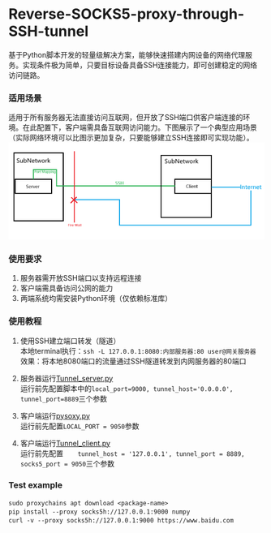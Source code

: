 # Reverse-SOCKS5-proxy-through-SSH-tunnel
基于Python脚本开发的轻量级解决方案，能够快速搭建内网设备的网络代理服务。实现条件极为简单，只要目标设备具备SSH连接能力，即可创建稳定的网络访问链路。
  
### 适用场景
适用于所有服务器无法直接访问互联网，但开放了SSH端口供客户端连接的环境。在此配置下，客户端需具备互联网访问能力。下图展示了一个典型应用场景（实际网络环境可以比图示更加复杂，只要能够建立SSH连接即可实现功能）。
![示意图](./illustration.png)
  
### 使用要求
1. 服务器需开放SSH端口以支持远程连接
2. 客户端需具备访问公网的能力
3. 两端系统均需安装Python环境（仅依赖标准库）
  
### 使用教程
1. 使用SSH建立端口转发（隧道）  
本地terminal执行：`ssh -L 127.0.0.1:8080:内部服务器:80 user@网关服务器`  
效果：将本地8080端口的流量通过SSH隧道转发到内网服务器的80端口  
  
2. 服务器运行[Tunnel_server.py](./Tunnel_server.py)  
运行前先配置脚本中的`local_port=9000, tunnel_host='0.0.0.0', tunnel_port=8889`三个参数  
  
3. 客户端运行[pysoxy.py](./pysoxy.py)  
运行前先配置`LOCAL_PORT = 9050`参数  
  
4. 客户端运行[Tunnel_client.py](./Tunnel_client.py)  
运行前先配置`    tunnel_host = '127.0.0.1', tunnel_port = 8889, socks5_port = 9050`三个参数  
  
### Test example
`sudo proxychains apt download <package-name>`  
`pip install --proxy socks5h://127.0.0.1:9000 numpy`  
`curl -v --proxy socks5h://127.0.0.1:9000 https://www.baidu.com`
